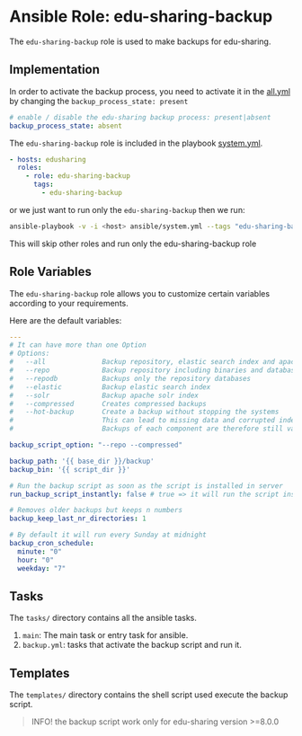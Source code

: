 # Ansible Role: edu-sharing-backup

The `edu-sharing-backup` role is used to make backups for edu-sharing.

## Implementation

In order to activate the backup process, you need to activate it in the [all.yml](../../../group_vars/all.yml) by changing the `backup_process_state: present`

```yml
# enable / disable the edu-sharing backup process: present|absent
backup_process_state: absent

```

The `edu-sharing-backup` role is included in the playbook [system.yml](../../../system.yml).

```yaml
- hosts: edusharing
  roles:
    - role: edu-sharing-backup
      tags: 
        - edu-sharing-backup

```



or we just want to run only the `edu-sharing-backup` then we run:

```sh
ansible-playbook -v -i <host> ansible/system.yml --tags "edu-sharing-backup"
```
This will skip other roles and run only the edu-sharing-backup role

## Role Variables

The `edu-sharing-backup` role allows you to customize certain variables according to your requirements. 

Here are the default variables:


```yaml
---
# It can have more than one Option
# Options:
#   --all              Backup repository, elastic search index and apache solr index
#   --repo             Backup repository including binaries and databases
#   --repodb           Backups only the repository databases
#   --elastic          Backup elastic search index
#   --solr             Backup apache solr index
#   --compressed       Creates compressed backups
#   --hot-backup       Create a backup without stopping the systems
#                      This can lead to missing data and corrupted index in terms of the overall system
#                      Backups of each component are therefore still valid.

backup_script_option: "--repo --compressed"

backup_path: '{{ base_dir }}/backup'
backup_bin: '{{ script_dir }}'

# Run the backup script as soon as the script is installed in server
run_backup_script_instantly: false # true => it will run the script instantly

# Removes older backups but keeps n numbers
backup_keep_last_nr_directories: 1

# By default it will run every Sunday at midnight
backup_cron_schedule:
  minute: "0"
  hour: "0"
  weekday: "7"

```

## Tasks

The `tasks/` directory contains all the ansible tasks.

1. `main`: The main task or entry task for ansible.
2. `backup.yml`: tasks that activate the backup script and run it.

## Templates

The `templates/` directory contains the shell script used execute the backup script.

> INFO! the backup script work only for edu-sharing version >=8.0.0